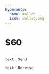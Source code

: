 ```yaml
---
hypernote:
  name: Wallet
  icon: wallet.png
---
```

# $60

```hstack.start
```

```button
text: Send
```

```button
text: Receive
```

```hstack.end
```
